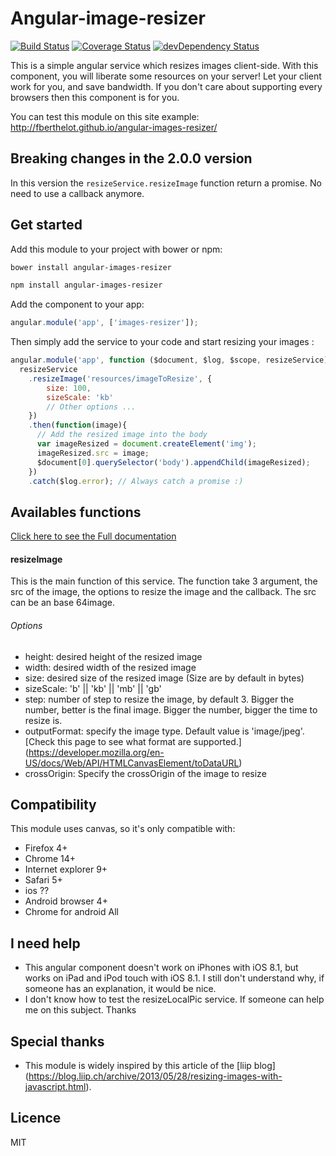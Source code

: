 # Angular-image-resizer

[![Build Status](https://travis-ci.org/FBerthelot/angular-images-resizer.svg?branch=master)](https://travis-ci.org/FBerthelot/angular-images-resizer)
[![Coverage Status](https://img.shields.io/coveralls/FBerthelot/angular-images-resizer.svg)](https://coveralls.io/r/FBerthelot/angular-images-resizer)
[![devDependency Status](https://david-dm.org/FBerthelot/angular-images-resizer/dev-status.svg)](https://david-dm.org/FBerthelot/angular-images-resizer#info=devDependencies)

This is a simple angular service which resizes images client-side. With this component, you will liberate some resources on your server!
Let your client work for you, and save bandwidth. If you don't care about supporting every browsers then this component is for you.

You can test this module on this site example: http://fberthelot.github.io/angular-images-resizer/

## Breaking changes in the 2.0.0 version

In this version the `resizeService.resizeImage` function return a promise. No need to use a callback anymore.

## Get started
Add this module to your project with bower or npm:

```bash 
bower install angular-images-resizer
```

```bash
npm install angular-images-resizer
```

Add the component to your app:
```javascript
angular.module('app', ['images-resizer']); 
```

Then simply add the service to your code and start resizing your images :

```javascript 
angular.module('app', function ($document, $log, $scope, resizeService) {
  resizeService
    .resizeImage('resources/imageToResize', {
        size: 100, 
        sizeScale: 'kb'
        // Other options ...
    })
    .then(function(image){    
      // Add the resized image into the body
      var imageResized = document.createElement('img');
      imageResized.src = image;
      $document[0].querySelector('body').appendChild(imageResized);
    })
    .catch($log.error); // Always catch a promise :)
```

## Availables functions

[Click here to see the Full documentation](http://fberthelot.github.io/angular-images-resizer/docs/)

#### resizeImage
This is the main function of this service. The function take 3 argument, the src of the image, the options to resize the image and the callback.
The src can be an base 64image.

###### Options
- height: desired height of the resized image
- width: desired width of the resized image
- size: desired size of the resized image (Size are by default in bytes)
- sizeScale: 'b' || 'kb' || 'mb' || 'gb'
- step: number of step to resize the image, by default 3. Bigger the number, better is the final image. Bigger the number, bigger the time to resize is.
- outputFormat: specify the image type. Default value is 'image/jpeg'. [Check this page to see what format are supported.] (https://developer.mozilla.org/en-US/docs/Web/API/HTMLCanvasElement/toDataURL)
- crossOrigin: Specify the crossOrigin of the image to resize

## Compatibility
This module uses canvas, so it's only compatible with:
* Firefox 4+
* Chrome 14+
* Internet explorer 9+
* Safari 5+
* ios ??
* Android browser 4+
* Chrome for android All

## I need help
* This angular component doesn't work on iPhones with iOS 8.1, but works on iPad and iPod touch with iOS 8.1. I still don't understand why, if someone has an explanation, it would be nice.
* I don't know how to test the resizeLocalPic service. If someone can help me on this subject.
Thanks

## Special thanks
* This module is widely inspired by this article of the [liip blog] (https://blog.liip.ch/archive/2013/05/28/resizing-images-with-javascript.html).

## Licence
MIT

